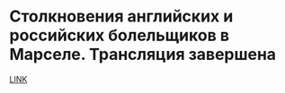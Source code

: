 # Столкновения английских и российских болельщиков в Марселе. Трансляция завершена



[LINK](https://varlamov.ru/1778178.html)